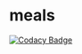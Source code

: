 # meals
[![Codacy Badge](https://api.codacy.com/project/badge/Grade/fc56365ef4e54ae58ecc12a854a97d5c)](https://app.codacy.com/gh/Atyz/meals?utm_source=github.com&utm_medium=referral&utm_content=Atyz/meals&utm_campaign=Badge_Grade_Settings)
